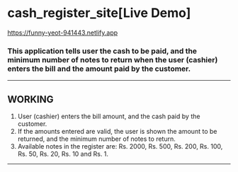 # cash_register_site[Live Demo]
https://funny-yeot-941443.netlify.app

### This application tells user the cash to be paid, and the minimum number of notes to return when the user (cashier) enters the bill and the amount paid by the customer.


<hr />

## WORKING
1. User (cashier) enters the bill amount, and the cash paid by the customer.
2. If the amounts entered are valid, the user is shown the amount to be returned, and the minimum number of notes to return.
3. Available notes in the register are: Rs. 2000, Rs. 500, Rs. 200, Rs. 100, Rs. 50, Rs. 20, Rs. 10 and Rs. 1. 

<hr />
